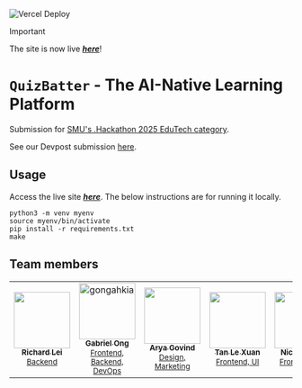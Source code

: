 ![Vercel Deploy](https://deploy-badge.vercel.app/vercel/dothack-hackathon-2025)

> [!IMPORTANT]
> The site is now live [***here***](https://dothack-hackathon-2025.vercel.app)!

# `QuizBatter` - The AI-Native Learning Platform

Submission for [SMU's .Hackathon 2025 EduTech category](https://smudothack.surge.sh/hackathon).

See our Devpost submission [here](https://devpost.com/software/quizbatter).

## Usage

Access the live site [***here***](https://dothack-hackathon-2025.vercel.app). The below instructions are for running it locally.

```
python3 -m venv myenv
source myenv/bin/activate 
pip install -r requirements.txt
make
```

## Team members

<table>
	<tbody>
        <tr>
            <td align="center">
                <a href="https://github.com/richardleii58">
                    <img src="https://avatars.githubusercontent.com/u/174111738?v=4" width="100;" alt=""/>
                    <br />
                    <sub><b>Richard Lei</b></sub>
                </a>
                <br />
                <sub><a href="./Backend/">Backend<a></sub>
            </td>
            <td align="center">
                <a href="https://github.com/gongahkia">
                    <img src="https://avatars.githubusercontent.com/u/117062305?v=4" width="100;" alt="gongahkia"/>
                    <br />
                    <sub><b>Gabriel Ong</b></sub>
                </a>
                <br />
                <sub><a href="./Frontend/">Frontend, Backend, <br>DevOps<a></sub>
            </td>
            <td align="center">
                <a href="https://github.com/aryapple">
                    <img src="https://avatars.githubusercontent.com/u/107232374?v=4" width="100;" alt=""/>
                    <br />
                    <sub><b>Arya Govind</b></sub>
                </a>
                <br />
                <sub><a href="">Design, Marketing<a></sub>
            </td> 
            <td align="center">
                <a href="https://github.com/le-xuan-2">
                    <img src="https://avatars.githubusercontent.com/u/206502697?v=4" width="100;" alt=""/>
                    <br />
                    <sub><b>Tan Le Xuan</b></sub>
                </a>
                <br />
                <sub><a href="./Backend/">Frontend, UI<a></sub>
            </td>
            <td align="center">
                <a href="https://github.com/kybuno">
                    <img src="https://avatars.githubusercontent.com/u/96574567?v=4" width="100;" alt=""/>
                    <br />
                    <sub><b>Nichole Bun</b></sub>
                </a>
                <br />
                <sub><a href="">Frontend, UX<a></sub>
            </td>
        </tr>
	</tbody>
</table>
